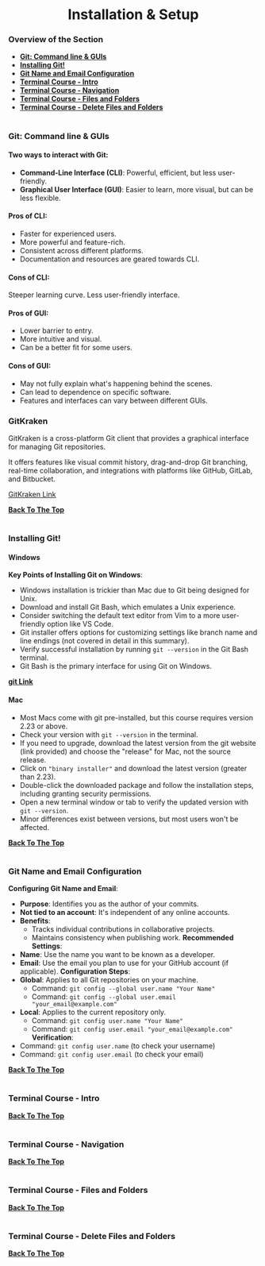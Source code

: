 <h1 align="center">Installation & Setup</h1>

### Overview of the Section
* **[Git: Command line & GUIs](#cmd)**
* **[Installing Git!](#install-git)**
* **[Git Name and Email Configuration](#name-email)**
* **[Terminal Course - Intro](#cmd-intro)**
* **[Terminal Course - Navigation](#cmd-navigation)**
* **[Terminal Course - Files and Folders](#cmd-files)**
* **[Terminal Course - Delete Files and Folders](#cmd-delete)**

#
### <a name="cmd">Git: Command line & GUIs</a>

#### Two ways to interact with Git:
- **Command-Line Interface (CLI)**: Powerful, efficient, but less user-friendly.
- **Graphical User Interface (GUI)**: Easier to learn, more visual, but can be less flexible.

#### Pros of CLI:
- Faster for experienced users.
- More powerful and feature-rich.
- Consistent across different platforms.
- Documentation and resources are geared towards CLI.

#### Cons of CLI:
Steeper learning curve.
Less user-friendly interface.

#### Pros of GUI:
- Lower barrier to entry.
- More intuitive and visual.
- Can be a better fit for some users.

#### Cons of GUI:
- May not fully explain what's happening behind the scenes.
- Can lead to dependence on specific software.
- Features and interfaces can vary between different GUIs.

### GitKraken
GitKraken is a cross-platform Git client that provides a graphical interface for managing Git repositories. 

It offers features like visual commit history, drag-and-drop Git branching, real-time collaboration, and integrations with platforms like GitHub, GitLab, and Bitbucket.

[GitKraken Link](https://www.gitkraken.com/)

**[Back To The Top](#Overview-of-the-Section)**
#
### <a name="install-git">Installing Git!</a>

#### Windows

**Key Points of Installing Git on Windows**:
- Windows installation is trickier than Mac due to Git being designed for Unix.
- Download and install Git Bash, which emulates a Unix experience.
- Consider switching the default text editor from Vim to a more user-friendly option like VS Code.
- Git installer offers options for customizing settings like branch name and line endings (not covered in detail in this summary).
- Verify successful installation by running ``git --version`` in the Git Bash terminal.
- Git Bash is the primary interface for using Git on Windows.

**[git Link](https://git-scm.com/)**

#### Mac
- Most Macs come with git pre-installed, but this course requires version 2.23 or above.
- Check your version with ``git --version`` in the terminal.
- If you need to upgrade, download the latest version from the git website (link provided) and choose the "release" for Mac, not the source release.
- Click on ``"binary installer"`` and download the latest version (greater than 2.23).
- Double-click the downloaded package and follow the installation steps, including granting security permissions.
- Open a new terminal window or tab to verify the updated version with ``git --version``.
- Minor differences exist between versions, but most users won't be affected.

**[Back To The Top](#Overview-of-the-Section)**
#
### <a name="name-email">Git Name and Email Configuration</a>

**Configuring Git Name and Email**:
- **Purpose**: Identifies you as the author of your commits.
- **Not tied to an account**: It's independent of any online accounts.
- **Benefits**:
    - Tracks individual contributions in collaborative projects.
    - Maintains consistency when publishing work.
**Recommended Settings**:
- **Name**: Use the name you want to be known as a developer.
- **Email**: Use the email you plan to use for your GitHub account (if applicable).
**Configuration Steps**:
- **Global**: Applies to all Git repositories on your machine.
    - Command: ``git config --global user.name "Your Name"``
    - Command: ``git config --global user.email "your_email@example.com"``
- **Local**: Applies to the current repository only.
    - Command: ``git config user.name "Your Name"``
    - Command: ``git config user.email "your_email@example.com"``
**Verification**:
- Command: ``git config user.name`` (to check your username)
- Command: ``git config user.email`` (to check your email)


**[Back To The Top](#Overview-of-the-Section)**
#
### <a name="cmd-intro">Terminal Course - Intro</a>


**[Back To The Top](#Overview-of-the-Section)**
#
### <a name="cmd-navigation">Terminal Course - Navigation</a>


**[Back To The Top](#Overview-of-the-Section)**
#
### <a name="cmd-files">Terminal Course - Files and Folders</a>


**[Back To The Top](#Overview-of-the-Section)**
#
### <a name="cmd-delete">Terminal Course - Delete Files and Folders</a>


**[Back To The Top](#Overview-of-the-Section)**